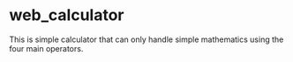 # web_calculator
This is simple calculator that can only handle simple mathematics using the four main operators.
